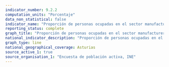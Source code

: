 ```yaml
---
indicator_number: 9.2.2
computation_units: "Porcentaje"
data_non_statistical: false
indicator_name: "Proporción de personas ocupadas en el sector manufacturero"
reporting_status: complete
graph_title: "Proporción de personas ocupadas en el sector manufacturero"
national_indicator_description: "Proporción de personas ocupadas en el sector manufacturero"
graph_type: line
national_geographical_coverage: Asturias
source_active_1: true
source_organisation_1: "Encuesta de población activa, INE"
---
```

